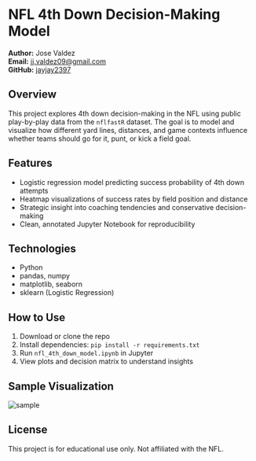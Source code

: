 # NFL 4th Down Decision-Making Model

**Author:** Jose Valdez  
**Email:** jj.valdez09@gmail.com  
**GitHub:** [jayjay2397](https://github.com/jayjay2397)

## Overview

This project explores 4th down decision-making in the NFL using public play-by-play data from the `nflfastR` dataset. The goal is to model and visualize how different yard lines, distances, and game contexts influence whether teams should go for it, punt, or kick a field goal.

## Features

- Logistic regression model predicting success probability of 4th down attempts
- Heatmap visualizations of success rates by field position and distance
- Strategic insight into coaching tendencies and conservative decision-making
- Clean, annotated Jupyter Notebook for reproducibility

## Technologies

- Python
- pandas, numpy
- matplotlib, seaborn
- sklearn (Logistic Regression)

## How to Use

1. Download or clone the repo
2. Install dependencies: `pip install -r requirements.txt`
3. Run `nfl_4th_down_model.ipynb` in Jupyter
4. View plots and decision matrix to understand insights

## Sample Visualization

![sample](images/heatmap_sample.png)

## License

This project is for educational use only. Not affiliated with the NFL.
